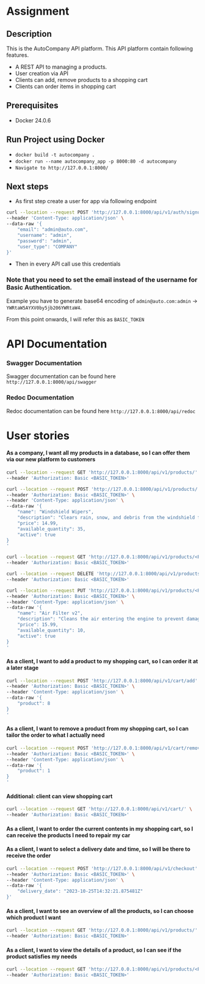 # Assignment

## Description

This is the AutoCompany API platform. This API platform contain following features.

- A REST API to managing a products.
- User creation via API
- Clients can add, remove products to a shopping cart
- Clients can order items in shopping cart


## Prerequisites

- Docker 24.0.6


## Run Project using Docker

- `docker build -t autocompany .`
- `docker run --name autocompany_app -p 8000:80 -d autocompany`
- `Navigate to http://127.0.0.1:8000/`

## Next steps
- As first step create a user for app via following endpoint
```bash
curl --location --request POST 'http://127.0.0.1:8000/api/v1/auth/signup' \
--header 'Content-Type: application/json' \
--data-raw '{
    "email": "admin@auto.com",
    "username": "admin",
    "password": "admin",
    "user_type": "COMPANY"
}'
```

- Then in every API call use this credentials
### Note that you need to set the email instead of the username for Basic Authentication.

Example  you have to generate base64 encoding of `admin@auto.com:admin` -> `YWRtaW5AYXV0by5jb206YWRtaW4`.

From this point onwards, I will refer this as `BASIC_TOKEN`

# API Documentation

### Swagger Documentation

Swagger documentation can be found here `http://127.0.0.1:8000/api/swagger`

### Redoc Documentation

Redoc documentation can be found here `http://127.0.0.1:8000/api/redoc`


# User stories

#### As a company, I want all my products in a database, so I can offer them via our new platform to customers

```bash
curl --location --request GET 'http://127.0.0.1:8000/api/v1/products/' \
--header 'Authorization: Basic <BASIC_TOKEN>'
```

```bash
curl --location --request POST 'http://127.0.0.1:8000/api/v1/products/' \
--header 'Authorization: Basic <BASIC_TOKEN>' \
--header 'Content-Type: application/json' \
--data-raw '{
    "name": "Windshield Wipers",
    "description": "Clears rain, snow, and debris from the windshield for improved visibility while driving.",
    "price": 14.99,
    "available_quantity": 35,
    "active": true
}
'
```

```bash
curl --location --request GET 'http://127.0.0.1:8000/api/v1/products/<PRODUCT_ID>' \
--header 'Authorization: Basic <BASIC_TOKEN>'
```
```bash
curl --location --request DELETE 'http://127.0.0.1:8000/api/v1/products/<PRODUCT_ID>' \
--header 'Authorization: Basic <BASIC_TOKEN>'
```

```bash
curl --location --request PUT 'http://127.0.0.1:8000/api/v1/products/<PRODUCT_ID>' \
--header 'Authorization: Basic <BASIC_TOKEN>' \
--header 'Content-Type: application/json' \
--data-raw '{
    "name": "Air Filter v2",
    "description": "Cleans the air entering the engine to prevent damage and enhance performance.",
    "price": 15.99,
    "available_quantity": 10,
    "active": true
}
'
```

#### As a client, I want to add a product to my shopping cart, so I can order it at a later stage

```bash
curl --location --request POST 'http://127.0.0.1:8000/api/v1/cart/add' \
--header 'Authorization: Basic <BASIC_TOKEN>' \
--header 'Content-Type: application/json' \
--data-raw '{
    "product": 8
}
'
```

#### As a client, I want to remove a product from my shopping cart, so I can tailor the order to what I actually need

```bash
curl --location --request POST 'http://127.0.0.1:8000/api/v1/cart/remove' \
--header 'Authorization: Basic <BASIC_TOKEN>' \
--header 'Content-Type: application/json' \
--data-raw '{
    "product": 1
}
'
```

#### Additional: client can view shopping cart

```bash
curl --location --request GET 'http://127.0.0.1:8000/api/v1/cart/' \
--header 'Authorization: Basic <BASIC_TOKEN>'
```

#### As a client, I want to order the current contents in my shopping cart, so I can receive the products I need to repair my car
#### As a client, I want to select a delivery date and time, so I will be there to receive the order

```bash
curl --location --request POST 'http://127.0.0.1:8000/api/v1/checkout' \
--header 'Authorization: Basic <BASIC_TOKEN>' \
--header 'Content-Type: application/json' \
--data-raw '{
    "delivery_date": "2023-10-25T14:32:21.875481Z"
}'
```

#### As a client, I want to see an overview of all the products, so I can choose which product I want

```bash
curl --location --request GET 'http://127.0.0.1:8000/api/v1/products/' \
--header 'Authorization: Basic <BASIC_TOKEN>'
```

#### As a client, I want to view the details of a product, so I can see if the product satisfies my needs

```bash
curl --location --request GET 'http://127.0.0.1:8000/api/v1/products/<PRODUCT_ID>' \
--header 'Authorization: Basic <BASIC_TOKEN>'
```
